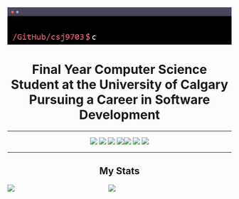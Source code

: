 <img align="center" src="terminal.gif"/>

<div align="center"><h1>Final Year Computer Science Student at the University of Calgary Pursuing a Career in Software Development</h1></div>

---
<div align="center">
  <img src="https://img.shields.io/badge/python-3670A0?style=for-the-badge&logo=python&logoColor=ffdd54"/> <img src="https://img.shields.io/badge/java-%23ED8B00.svg?style=for-the-badge&logo=java&logoColor=white"/> <img src="https://img.shields.io/badge/c%23-%23239120.svg?style=for-the-badge&logo=c-sharp&logoColor=white"/> <img src="https://img.shields.io/badge/html5-%23E34F26.svg?style=for-the-badge&logo=html5&logoColor=white"/><img width="70px" src="https://img.shields.io/badge/php-%23777BB4.svg?style=for-the-badge&logo=php&logoColor=white" />
  <img width="80px" src="https://img.shields.io/badge/mysql-%2300f.svg?style=for-the-badge&logo=mysql&logoColor=white" />
  <img width="70px" src="https://img.shields.io/badge/AWS-%23FF9900.svg?style=for-the-badge&logo=amazon-aws&logoColor=white" />
</div>

---
  
 </div>

<div align="center"><h2>My Stats</h2></div>
<img align="left" width="45%" src="https://github-readme-stats-csj9703.vercel.app/api?username=csj9703&count_private=true&show_icons=true&theme=bear" />
<img align="left" width="45%" src="https://github-readme-stats-csj9703.vercel.app/api/top-langs/?username=csj9703&layout=compact&theme=bear"/>

<!--
**csj9703/csj9703** is a ✨ _special_ ✨ repository because its `README.md` (this file) appears on your GitHub profile.

Here are some ideas to get you started:

- 🔭 I’m currently working on ...
- 🌱 I’m currently learning ...
- 👯 I’m looking to collaborate on ...
- 🤔 I’m looking for help with ...
- 💬 Ask me about ...
- 📫 How to reach me: ...
- 😄 Pronouns: ...
- ⚡ Fun fact: ...
-->
